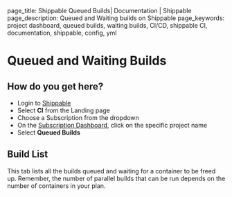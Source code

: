 page_title: Shippable Queued Builds| Documentation | Shippable
page_description: Queued and Waiting builds on Shippable
page_keywords: project dashboard, queued builds, waiting builds, CI/CD, shippable CI, documentation, shippable, config, yml

# Queued and Waiting Builds

## How do you get here?

- Login to [Shippable](http://shippable.com)
- Select **CI** from the Landing page
- Choose a Subscription from the dropdown
- On the [Subscription Dashboard](ci_dashboard), click on the specific project name
- Select **Queued Builds**

## Build List

This tab lists all the builds queued and waiting for a container to be freed up. Remember, the number of parallel builds that can be run depends on the number of containers in your plan.

